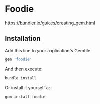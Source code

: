 # Foodie

<https://bundler.io/guides/creating_gem.html>

## Installation

Add this line to your application's Gemfile:

```ruby
gem 'foodie'
```

And then execute:

```sh
bundle install
```

Or install it yourself as:

```sh
gem install foodie
```

